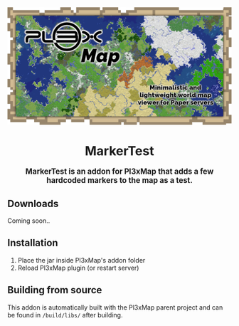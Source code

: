 <div align="center">
<img src="https://raw.githubusercontent.com/BillyGalbreath/Pl3xMap/v2/webmap/public/images/og.png" alt="Pl3xMap">

# MarkerTest

<big><b>MarkerTest is an addon for Pl3xMap that adds a few hardcoded markers to the map as a test.</b></big>

</div>

## Downloads

Coming soon..

## Installation

1) Place the jar inside Pl3xMap's addon folder
2) Reload Pl3xMap plugin (or restart server)

## Building from source

This addon is automatically built with the Pl3xMap parent project and can be found in `/build/libs/` after building.
